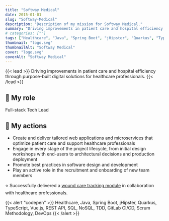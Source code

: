 ```yaml
---
title: "Softway Medical"
date: 2015-01-01
slug: "Softway-Medical"
description: "Description of my mission for Softway Medical."
summary: "Driving improvements in patient care and hospital efficiency through purpose-built digital solutions for healthcare professionals."
# categories: [""]
tags: ["Healthcare", "Java", "Spring Boot", "jHipster", "Quarkus", "TypeScript", "Vue.js", "REST API", "SQL", "NoSQL", "TDD", "GitLab CI/CD", "Scrum Methodology", "DevOps"]
thumbnail: "logo.svg"
thumbnailAlt: "Softway Medical"
cover: "logo.svg"
coverAlt: "Softway Medical"
---
```


{{< lead >}}
Driving improvements in patient care and hospital efficiency through purpose-built digital solutions
for healthcare professionals.
{{< /lead >}}

## :necktie: My role

Full-stack Tech Lead

## :dart: My actions

* Create and deliver tailored web applications and microservices that optimize patient care
and support healthcare professionals
* Engage in every stage of the project lifecycle, from initial design workshops with end-users 
to architectural decisions and production deployment
* Promote best practices in software design and development
* Play an active role in the recruitment and onboarding of new team members

:star: Successfully delivered a [wound care tracking module](https://www.softwaymedical.fr/temoignage/module-suivi-de-plaies-centre-richelieu)
in collaboration with healthcare professionals.

{{< alert "codepen" >}}
Healthcare, Java, Spring Boot, jHipster, Quarkus, TypeScript, Vue.js, REST API, SQL, NoSQL, TDD, GitLab CI/CD,
Scrum Methodology, DevOps
{{< /alert >}}
